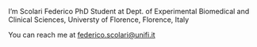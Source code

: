 I’m Scolari Federico
PhD Student at Dept. of Experimental Biomedical and Clinical Sciences, Universty of Florence, Florence, Italy

You can reach me at federico.scolari@unifi.it

<!---
ScolariFed/ScolariFed is a ✨ special ✨ repository because its `README.md` (this file) appears on your GitHub profile.
You can click the Preview link to take a look at your changes.
--->
